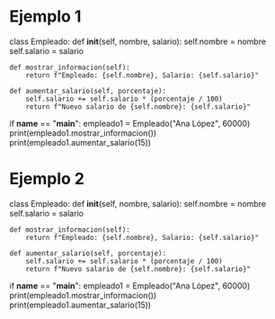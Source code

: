 # Ejemplo 1
class Empleado:
    def __init__(self, nombre, salario):
        self.nombre = nombre
        self.salario = salario

    def mostrar_informacion(self):
        return f"Empleado: {self.nombre}, Salario: {self.salario}"

    def aumentar_salario(self, porcentaje):
        self.salario += self.salario * (porcentaje / 100)
        return f"Nuevo salario de {self.nombre}: {self.salario}"

if __name__ == "__main__":
    empleado1 = Empleado("Ana López", 60000)
    print(empleado1.mostrar_informacion())
    print(empleado1.aumentar_salario(15))

# Ejemplo 2
class Empleado:
    def __init__(self, nombre, salario):
        self.nombre = nombre
        self.salario = salario

    def mostrar_informacion(self):
        return f"Empleado: {self.nombre}, Salario: {self.salario}"

    def aumentar_salario(self, porcentaje):
        self.salario += self.salario * (porcentaje / 100)
        return f"Nuevo salario de {self.nombre}: {self.salario}"

if __name__ == "__main__":
    empleado1 = Empleado("Ana López", 60000)
    print(empleado1.mostrar_informacion())
    print(empleado1.aumentar_salario(15))
